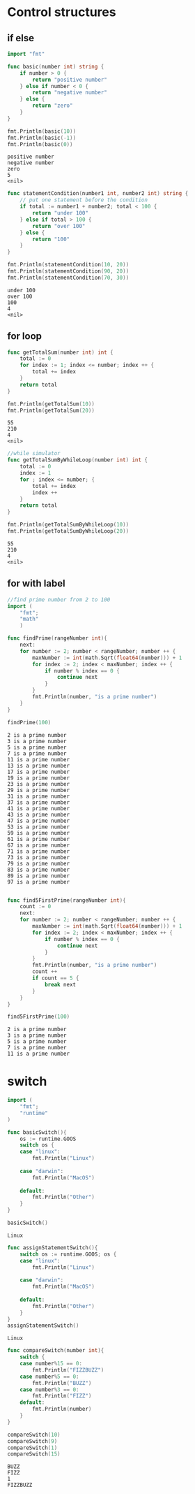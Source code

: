 
# Control structures

## if else 


```go
import "fmt"
```


```go
func basic(number int) string {
    if number > 0 {
        return "positive number"
    } else if number < 0 {
        return "negative number"
    } else {
        return "zero"
    }
}
```


```go
fmt.Println(basic(10))
fmt.Println(basic(-1))
fmt.Println(basic(0))
```

    positive number
    negative number
    zero
    5
    <nil>



```go
func statementCondition(number1 int, number2 int) string {
    // put one statement before the condition
    if total := number1 + number2; total < 100 {
        return "under 100"
    } else if total > 100 {
        return "over 100"
    } else {
        return "100"
    }
}
```


```go
fmt.Println(statementCondition(10, 20))
fmt.Println(statementCondition(90, 20))
fmt.Println(statementCondition(70, 30))
```

    under 100
    over 100
    100
    4
    <nil>


## for loop


```go
func getTotalSum(number int) int {
    total := 0
    for index := 1; index <= number; index ++ {
        total += index
    }
    return total
}


```


```go
fmt.Println(getTotalSum(10))
fmt.Println(getTotalSum(20))
```

    55
    210
    4
    <nil>



```go
//while simulator
func getTotalSumByWhileLoop(number int) int {
    total := 0
    index := 1
    for ; index <= number; {
        total += index
        index ++
    }
    return total
}
```


```go
fmt.Println(getTotalSumByWhileLoop(10))
fmt.Println(getTotalSumByWhileLoop(20))


```

    55
    210
    4
    <nil>


## for with label


```go
//find prime number from 2 to 100
import (
    "fmt";
    "math"
    )

func findPrime(rangeNumber int){
    next:
    for number := 2; number < rangeNumber; number ++ {
        maxNumber := int(math.Sqrt(float64(number))) + 1
        for index := 2; index < maxNumber; index ++ {
            if number % index == 0 {
                continue next
            }
        }
        fmt.Println(number, "is a prime number")
    }
} 
```


```go
findPrime(100)
```

    2 is a prime number
    3 is a prime number
    5 is a prime number
    7 is a prime number
    11 is a prime number
    13 is a prime number
    17 is a prime number
    19 is a prime number
    23 is a prime number
    29 is a prime number
    31 is a prime number
    37 is a prime number
    41 is a prime number
    43 is a prime number
    47 is a prime number
    53 is a prime number
    59 is a prime number
    61 is a prime number
    67 is a prime number
    71 is a prime number
    73 is a prime number
    79 is a prime number
    83 is a prime number
    89 is a prime number
    97 is a prime number



```go

func find5FirstPrime(rangeNumber int){
    count := 0
    next:
    for number := 2; number < rangeNumber; number ++ {
        maxNumber := int(math.Sqrt(float64(number))) + 1
        for index := 2; index < maxNumber; index ++ {
            if number % index == 0 {
                continue next
            }
        }
        fmt.Println(number, "is a prime number")
        count ++
        if count == 5 {
            break next
        }
    }
} 
```


```go
find5FirstPrime(100)
```

    2 is a prime number
    3 is a prime number
    5 is a prime number
    7 is a prime number
    11 is a prime number


# switch


```go
import (
    "fmt";
    "runtime"
)

func basicSwitch(){
    os := runtime.GOOS
    switch os {
    case "linux": 
        fmt.Println("Linux")
    
    case "darwin":
        fmt.Println("MacOS")
    
    default:
        fmt.Println("Other")
    }    
}

basicSwitch()
```

    Linux



```go
func assignStatementSwitch(){
    switch os := runtime.GOOS; os {
    case "linux": 
        fmt.Println("Linux")
    
    case "darwin":
        fmt.Println("MacOS")
    
    default:
        fmt.Println("Other")
    }
}
assignStatementSwitch()

```

    Linux



```go
func compareSwitch(number int){
    switch {
	case number%15 == 0:
		fmt.Println("FIZZBUZZ")
	case number%5 == 0:
		fmt.Println("BUZZ")
	case number%3 == 0:
		fmt.Println("FIZZ")
	default:
		fmt.Println(number)
	}
}

compareSwitch(10)
compareSwitch(9)
compareSwitch(1)
compareSwitch(15)
```

    BUZZ
    FIZZ
    1
    FIZZBUZZ



```go

```

